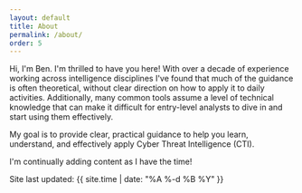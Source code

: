 ```yaml
---
layout: default
title: About
permalink: /about/
order: 5
---
```


Hi, I'm Ben. I'm thrilled to have you here! With over a decade of experience working across intelligence disciplines I've found that much of the guidance is often theoretical, without clear direction on how to apply it to daily activities. Additionally, many common tools assume a level of technical knowledge that can make it difficult for entry-level analysts to dive in and start using them effectively. 

My goal is to provide clear, practical guidance to help you learn, understand, and effectively apply Cyber Threat Intelligence (CTI).

I'm continually adding content as I have the time!

Site last updated: {{ site.time | date: "%A %-d %B %Y" }}